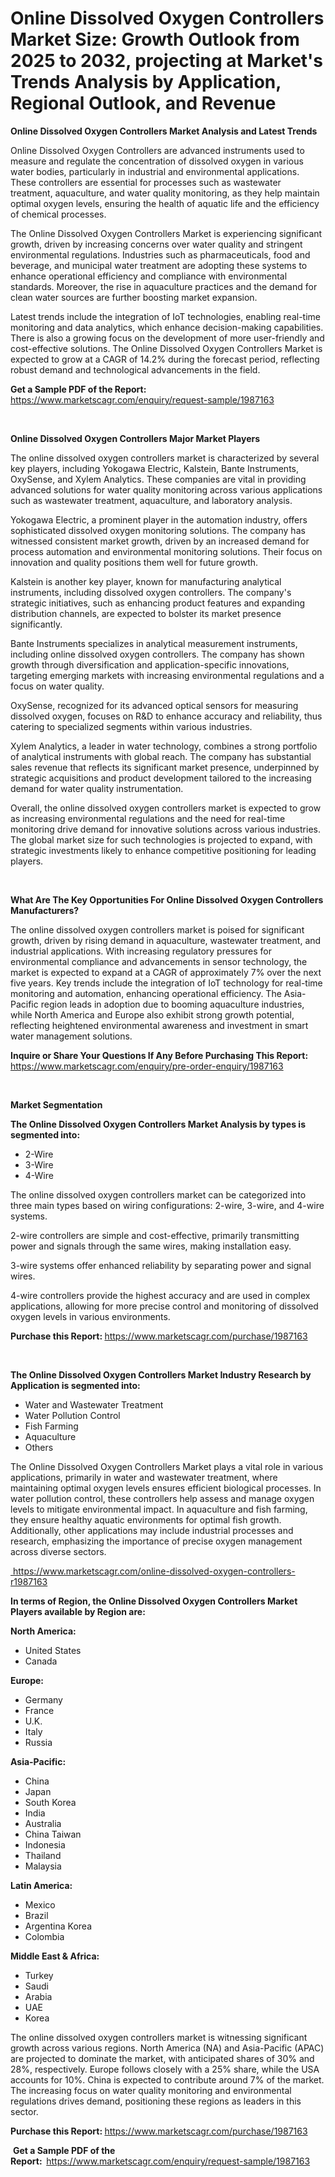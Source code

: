 <p><h1>Online Dissolved Oxygen Controllers Market Size: Growth Outlook from 2025 to 2032, projecting at Market's Trends Analysis by Application, Regional Outlook, and Revenue</h1></p><p><strong>Online Dissolved Oxygen Controllers Market Analysis and Latest Trends</strong></p>
<p><p>Online Dissolved Oxygen Controllers are advanced instruments used to measure and regulate the concentration of dissolved oxygen in various water bodies, particularly in industrial and environmental applications. These controllers are essential for processes such as wastewater treatment, aquaculture, and water quality monitoring, as they help maintain optimal oxygen levels, ensuring the health of aquatic life and the efficiency of chemical processes.</p><p>The Online Dissolved Oxygen Controllers Market is experiencing significant growth, driven by increasing concerns over water quality and stringent environmental regulations. Industries such as pharmaceuticals, food and beverage, and municipal water treatment are adopting these systems to enhance operational efficiency and compliance with environmental standards. Moreover, the rise in aquaculture practices and the demand for clean water sources are further boosting market expansion.</p><p>Latest trends include the integration of IoT technologies, enabling real-time monitoring and data analytics, which enhance decision-making capabilities. There is also a growing focus on the development of more user-friendly and cost-effective solutions. The Online Dissolved Oxygen Controllers Market is expected to grow at a CAGR of 14.2% during the forecast period, reflecting robust demand and technological advancements in the field.</p></p>
<p><strong>Get a Sample PDF of the Report:&nbsp;</strong> <a href="https://www.marketscagr.com/enquiry/request-sample/1987163?utm_campaign=2938&utm_medium=2&utm_source=Github&utm_content=ia&utm_term=12042025&utm_id=online-dissolved-oxygen-controllers">https://www.marketscagr.com/enquiry/request-sample/1987163</a></p>
<p>&nbsp;</p>
<p><strong>Online Dissolved Oxygen Controllers Major Market Players</strong></p>
<p><p>The online dissolved oxygen controllers market is characterized by several key players, including Yokogawa Electric, Kalstein, Bante Instruments, OxySense, and Xylem Analytics. These companies are vital in providing advanced solutions for water quality monitoring across various applications such as wastewater treatment, aquaculture, and laboratory analysis.</p><p>Yokogawa Electric, a prominent player in the automation industry, offers sophisticated dissolved oxygen monitoring solutions. The company has witnessed consistent market growth, driven by an increased demand for process automation and environmental monitoring solutions. Their focus on innovation and quality positions them well for future growth.</p><p>Kalstein is another key player, known for manufacturing analytical instruments, including dissolved oxygen controllers. The company's strategic initiatives, such as enhancing product features and expanding distribution channels, are expected to bolster its market presence significantly. </p><p>Bante Instruments specializes in analytical measurement instruments, including online dissolved oxygen controllers. The company has shown growth through diversification and application-specific innovations, targeting emerging markets with increasing environmental regulations and a focus on water quality.</p><p>OxySense, recognized for its advanced optical sensors for measuring dissolved oxygen, focuses on R&D to enhance accuracy and reliability, thus catering to specialized segments within various industries.</p><p>Xylem Analytics, a leader in water technology, combines a strong portfolio of analytical instruments with global reach. The company has substantial sales revenue that reflects its significant market presence, underpinned by strategic acquisitions and product development tailored to the increasing demand for water quality instrumentation.</p><p>Overall, the online dissolved oxygen controllers market is expected to grow as increasing environmental regulations and the need for real-time monitoring drive demand for innovative solutions across various industries. The global market size for such technologies is projected to expand, with strategic investments likely to enhance competitive positioning for leading players.</p></p>
<p>&nbsp;</p>
<p><strong>What Are The Key Opportunities For Online Dissolved Oxygen Controllers Manufacturers?</strong></p>
<p><p>The online dissolved oxygen controllers market is poised for significant growth, driven by rising demand in aquaculture, wastewater treatment, and industrial applications. With increasing regulatory pressures for environmental compliance and advancements in sensor technology, the market is expected to expand at a CAGR of approximately 7% over the next five years. Key trends include the integration of IoT technology for real-time monitoring and automation, enhancing operational efficiency. The Asia-Pacific region leads in adoption due to booming aquaculture industries, while North America and Europe also exhibit strong growth potential, reflecting heightened environmental awareness and investment in smart water management solutions.</p></p>
<p><strong>Inquire or Share Your Questions If Any Before Purchasing This Report:</strong> <a href="https://www.marketscagr.com/enquiry/pre-order-enquiry/1987163?utm_campaign=2938&utm_medium=2&utm_source=Github&utm_content=ia&utm_term=12042025&utm_id=online-dissolved-oxygen-controllers">https://www.marketscagr.com/enquiry/pre-order-enquiry/1987163</a></p>
<p>&nbsp;</p>
<p><strong>Market Segmentation</strong></p>
<p><strong>The Online Dissolved Oxygen Controllers Market Analysis by types is segmented into:</strong></p>
<p><ul><li>2-Wire</li><li>3-Wire</li><li>4-Wire</li></ul></p>
<p><p>The online dissolved oxygen controllers market can be categorized into three main types based on wiring configurations: 2-wire, 3-wire, and 4-wire systems. </p><p>2-wire controllers are simple and cost-effective, primarily transmitting power and signals through the same wires, making installation easy. </p><p>3-wire systems offer enhanced reliability by separating power and signal wires. </p><p>4-wire controllers provide the highest accuracy and are used in complex applications, allowing for more precise control and monitoring of dissolved oxygen levels in various environments.</p></p>
<p><strong>Purchase this Report:&nbsp;</strong><a href="https://www.marketscagr.com/purchase/1987163?utm_campaign=2938&utm_medium=2&utm_source=Github&utm_content=ia&utm_term=12042025&utm_id=online-dissolved-oxygen-controllers">https://www.marketscagr.com/purchase/1987163</a></p>
<p>&nbsp;</p>
<p><strong>The Online Dissolved Oxygen Controllers Market Industry Research by Application is segmented into:</strong></p>
<p><ul><li>Water and Wastewater Treatment</li><li>Water Pollution Control</li><li>Fish Farming</li><li>Aquaculture</li><li>Others</li></ul></p>
<p><p>The Online Dissolved Oxygen Controllers Market plays a vital role in various applications, primarily in water and wastewater treatment, where maintaining optimal oxygen levels ensures efficient biological processes. In water pollution control, these controllers help assess and manage oxygen levels to mitigate environmental impact. In aquaculture and fish farming, they ensure healthy aquatic environments for optimal fish growth. Additionally, other applications may include industrial processes and research, emphasizing the importance of precise oxygen management across diverse sectors.</p></p>
<p><a href="https://www.marketscagr.com/online-dissolved-oxygen-controllers-r1987163?utm_campaign=2938&utm_medium=2&utm_source=Github&utm_content=ia&utm_term=12042025&utm_id=online-dissolved-oxygen-controllers">&nbsp;https://www.marketscagr.com/online-dissolved-oxygen-controllers-r1987163</a></p>
<p><strong>In terms of Region, the Online Dissolved Oxygen Controllers Market Players available by Region are:</strong></p>
<p>
    <p> <strong> North America: </strong>
        <ul>
            <li>United States</li>
            <li>Canada</li>
        </ul>
        </p> 
    <p> <strong> Europe: </strong>
        <ul>
            <li>Germany</li>
            <li>France</li>
            <li>U.K.</li>
            <li>Italy</li>
            <li>Russia</li>
        </ul>
        </p> 
    <p> <strong> Asia-Pacific: </strong>
        <ul>
            <li>China</li>
            <li>Japan</li>
            <li>South Korea</li>
            <li>India</li>
            <li>Australia</li>
            <li>China Taiwan</li>
            <li>Indonesia</li>
            <li>Thailand</li>
            <li>Malaysia</li>
        </ul>
        </p> 
    <p> <strong> Latin America: </strong>
        <ul>
            <li>Mexico</li>
            <li>Brazil</li>
            <li>Argentina Korea</li>
            <li>Colombia</li>
        </ul>
        </p> 
    <p> <strong> Middle East & Africa: </strong>
        <ul>
            <li>Turkey</li>
            <li>Saudi</li>
            <li>Arabia</li>
            <li>UAE</li>
            <li>Korea</li>
        </ul>
    </p>
    </p>
<p><p>The online dissolved oxygen controllers market is witnessing significant growth across various regions. North America (NA) and Asia-Pacific (APAC) are projected to dominate the market, with anticipated shares of 30% and 28%, respectively. Europe follows closely with a 25% share, while the USA accounts for 10%. China is expected to contribute around 7% of the market. The increasing focus on water quality monitoring and environmental regulations drives demand, positioning these regions as leaders in this sector.</p></p>
<p><strong>Purchase this Report: </strong><a href="https://www.marketscagr.com/purchase/1987163?utm_campaign=2938&utm_medium=2&utm_source=Github&utm_content=ia&utm_term=12042025&utm_id=online-dissolved-oxygen-controllers">https://www.marketscagr.com/purchase/1987163</a></p>
<p>&nbsp;<strong>Get a Sample PDF of the Report:&nbsp;&nbsp;</strong><a href="https://www.marketscagr.com/enquiry/request-sample/1987163?utm_campaign=2938&utm_medium=2&utm_source=Github&utm_content=ia&utm_term=12042025&utm_id=online-dissolved-oxygen-controllers">https://www.marketscagr.com/enquiry/request-sample/1987163</a></p>
<p><strong></strong></p>
<p><p></p><p></p><p></p></p>